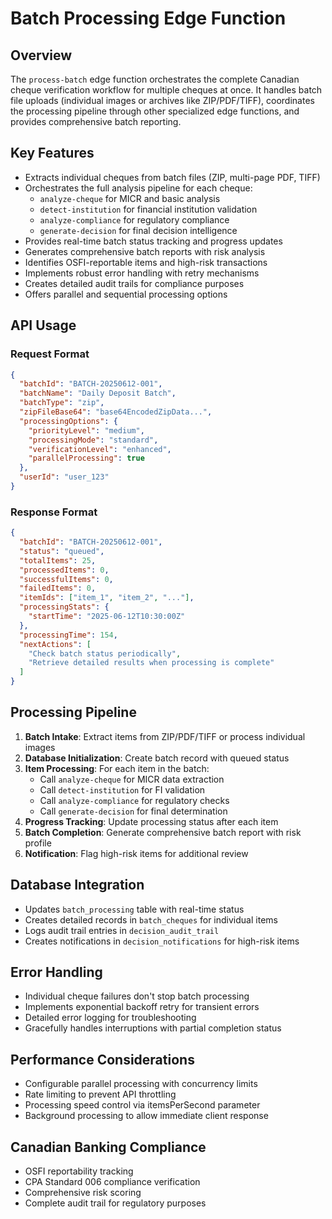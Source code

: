 # Batch Processing Edge Function

## Overview
The `process-batch` edge function orchestrates the complete Canadian cheque verification workflow for multiple cheques at once. It handles batch file uploads (individual images or archives like ZIP/PDF/TIFF), coordinates the processing pipeline through other specialized edge functions, and provides comprehensive batch reporting.

## Key Features
- Extracts individual cheques from batch files (ZIP, multi-page PDF, TIFF)
- Orchestrates the full analysis pipeline for each cheque:
  - `analyze-cheque` for MICR and basic analysis
  - `detect-institution` for financial institution validation
  - `analyze-compliance` for regulatory compliance
  - `generate-decision` for final decision intelligence
- Provides real-time batch status tracking and progress updates
- Generates comprehensive batch reports with risk analysis
- Identifies OSFI-reportable items and high-risk transactions
- Implements robust error handling with retry mechanisms
- Creates detailed audit trails for compliance purposes
- Offers parallel and sequential processing options

## API Usage

### Request Format
```json
{
  "batchId": "BATCH-20250612-001",
  "batchName": "Daily Deposit Batch",
  "batchType": "zip",
  "zipFileBase64": "base64EncodedZipData...",
  "processingOptions": {
    "priorityLevel": "medium",
    "processingMode": "standard",
    "verificationLevel": "enhanced",
    "parallelProcessing": true
  },
  "userId": "user_123"
}
```

### Response Format
```json
{
  "batchId": "BATCH-20250612-001",
  "status": "queued",
  "totalItems": 25,
  "processedItems": 0,
  "successfulItems": 0,
  "failedItems": 0,
  "itemIds": ["item_1", "item_2", "..."],
  "processingStats": {
    "startTime": "2025-06-12T10:30:00Z"
  },
  "processingTime": 154,
  "nextActions": [
    "Check batch status periodically",
    "Retrieve detailed results when processing is complete"
  ]
}
```

## Processing Pipeline
1. **Batch Intake**: Extract items from ZIP/PDF/TIFF or process individual images
2. **Database Initialization**: Create batch record with queued status
3. **Item Processing**: For each item in the batch:
   - Call `analyze-cheque` for MICR data extraction
   - Call `detect-institution` for FI validation
   - Call `analyze-compliance` for regulatory checks
   - Call `generate-decision` for final determination
4. **Progress Tracking**: Update processing status after each item
5. **Batch Completion**: Generate comprehensive batch report with risk profile
6. **Notification**: Flag high-risk items for additional review

## Database Integration
- Updates `batch_processing` table with real-time status
- Creates detailed records in `batch_cheques` for individual items
- Logs audit trail entries in `decision_audit_trail`
- Creates notifications in `decision_notifications` for high-risk items

## Error Handling
- Individual cheque failures don't stop batch processing
- Implements exponential backoff retry for transient errors
- Detailed error logging for troubleshooting
- Gracefully handles interruptions with partial completion status

## Performance Considerations
- Configurable parallel processing with concurrency limits
- Rate limiting to prevent API throttling
- Processing speed control via itemsPerSecond parameter
- Background processing to allow immediate client response

## Canadian Banking Compliance
- OSFI reportability tracking
- CPA Standard 006 compliance verification
- Comprehensive risk scoring
- Complete audit trail for regulatory purposes